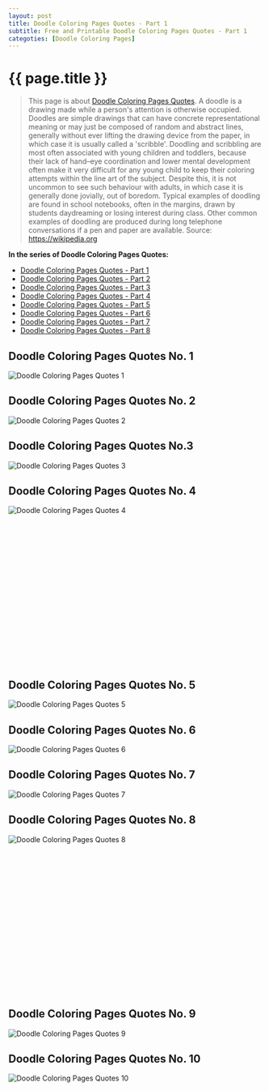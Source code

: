 ```yaml
---
layout: post
title: Doodle Coloring Pages Quotes - Part 1
subtitle: Free and Printable Doodle Coloring Pages Quotes - Part 1
categoties: [Doodle Coloring Pages]
---
```

{{ page.title }}
================
> This page is about [Doodle Coloring Pages Quotes](https://hoanghabelle.github.io/). A doodle is a drawing made while a person's attention is otherwise occupied. Doodles are simple drawings that can have concrete representational meaning or may just be composed of random and abstract lines, generally without ever lifting the drawing device from the paper, in which case it is usually called a 'scribble'. Doodling and scribbling are most often associated with young children and toddlers, because their lack of hand–eye coordination and lower mental development often make it very difficult for any young child to keep their coloring attempts within the line art of the subject. Despite this, it is not uncommon to see such behaviour with adults, in which case it is generally done jovially, out of boredom. Typical examples of doodling are found in school notebooks, often in the margins, drawn by students daydreaming or losing interest during class. Other common examples of doodling are produced during long telephone conversations if a pen and paper are available. Source: https://wikipedia.org

**In the series of Doodle Coloring Pages Quotes:**

* [Doodle Coloring Pages Quotes - Part 1](https://hoanghabelle.github.io/2017/11/13/Doodle-Coloring-Pages-Quotes-part-1.html)
* [Doodle Coloring Pages Quotes - Part 2](https://hoanghabelle.github.io/2017/11/13/Doodle-Coloring-Pages-Quotes-part-2.html)
* [Doodle Coloring Pages Quotes - Part 3](https://hoanghabelle.github.io/2017/11/13/Doodle-Coloring-Pages-Quotes-part-3.html)
* [Doodle Coloring Pages Quotes - Part 4](https://hoanghabelle.github.io/2017/11/13/Doodle-Coloring-Pages-Quotes-part-4.html)
* [Doodle Coloring Pages Quotes - Part 5](https://hoanghabelle.github.io/2017/11/13/Doodle-Coloring-Pages-Quotes-part-5.html)
* [Doodle Coloring Pages Quotes - Part 6](https://hoanghabelle.github.io/2017/11/13/Doodle-Coloring-Pages-Quotes-part-6.html)
* [Doodle Coloring Pages Quotes - Part 7](https://hoanghabelle.github.io/2017/11/13/Doodle-Coloring-Pages-Quotes-part-7.html)
* [Doodle Coloring Pages Quotes - Part 8](https://hoanghabelle.github.io/2017/11/13/Doodle-Coloring-Pages-Quotes-part-8.html)
## Doodle Coloring Pages Quotes No. 1
![Doodle Coloring Pages Quotes 1](https://hoanghabelle.github.io/img1/Doodle-Coloring-Pages-Quotes%20(1).jpg "Doodle Coloring Pages Quotes 1")

## Doodle Coloring Pages Quotes No. 2
![Doodle Coloring Pages Quotes 2](https://hoanghabelle.github.io/img1/Doodle-Coloring-Pages-Quotes%20(2).jpg "Doodle Coloring Pages Quotes 2")

## Doodle Coloring Pages Quotes No.3
![Doodle Coloring Pages Quotes 3](https://hoanghabelle.github.io/img1/Doodle-Coloring-Pages-Quotes%20(3).jpg "Doodle Coloring Pages Quotes 3")

## Doodle Coloring Pages Quotes No. 4
![Doodle Coloring Pages Quotes 4](https://hoanghabelle.github.io/img1/Doodle-Coloring-Pages-Quotes%20(4).jpg "Doodle Coloring Pages Quotes 4")

<script async src="//pagead2.googlesyndication.com/pagead/js/adsbygoogle.js"></script><!-- Texxtonly --><ins class="adsbygoogle" style="display:inline-block;width:336px;height:280px" data-ad-client="ca-pub-6753140515841889" data-ad-slot="3207852233"></ins><script>(adsbygoogle = window.adsbygoogle || []).push({}); </script>

## Doodle Coloring Pages Quotes No. 5
![Doodle Coloring Pages Quotes 5](https://hoanghabelle.github.io/img1/Doodle-Coloring-Pages-Quotes%20(5).jpg "Doodle Coloring Pages Quotes 5")

## Doodle Coloring Pages Quotes No. 6
![Doodle Coloring Pages Quotes 6](https://hoanghabelle.github.io/img1/Doodle-Coloring-Pages-Quotes%20(6).jpg "Doodle Coloring Pages Quotes 6")

## Doodle Coloring Pages Quotes No. 7
![Doodle Coloring Pages Quotes 7](https://hoanghabelle.github.io/img1/Doodle-Coloring-Pages-Quotes%20(7).jpg "Doodle Coloring Pages Quotes 7")

## Doodle Coloring Pages Quotes No. 8
![Doodle Coloring Pages Quotes 8](https://hoanghabelle.github.io/img1/Doodle-Coloring-Pages-Quotes%20(8).jpg "Doodle Coloring Pages Quotes 8")

<script async src="//pagead2.googlesyndication.com/pagead/js/adsbygoogle.js"></script><!-- Texxtonly --><ins class="adsbygoogle" style="display:inline-block;width:336px;height:280px" data-ad-client="ca-pub-6753140515841889" data-ad-slot="3207852233"></ins><script>(adsbygoogle = window.adsbygoogle || []).push({}); </script>

## Doodle Coloring Pages Quotes No. 9
![Doodle Coloring Pages Quotes 9](https://hoanghabelle.github.io/img1/Doodle-Coloring-Pages-Quotes%20(9).jpg "Doodle Coloring Pages Quotes 9")

## Doodle Coloring Pages Quotes No. 10
![Doodle Coloring Pages Quotes 10](https://hoanghabelle.github.io/img1/Doodle-Coloring-Pages-Quotes%20(10).jpg "Doodle Coloring Pages Quotes 10")

